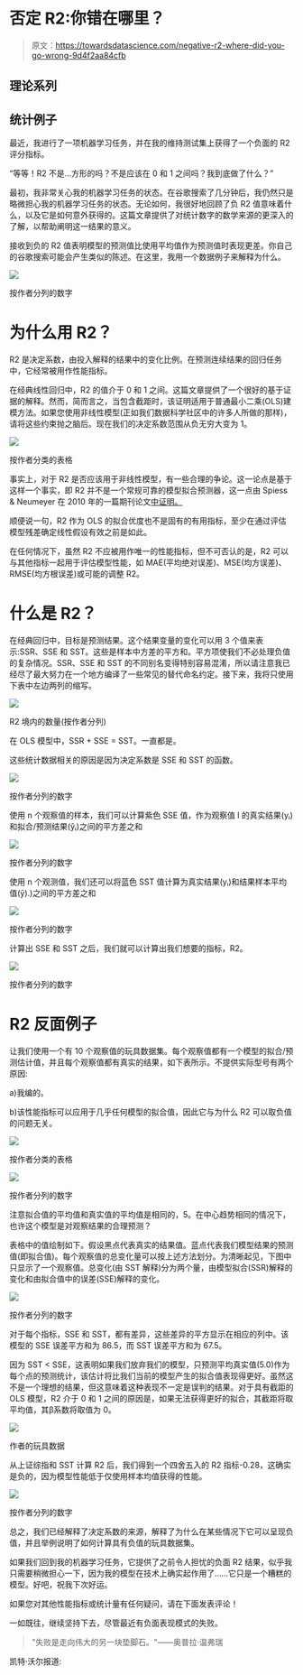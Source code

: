 # 否定 R2:你错在哪里？

> 原文：<https://towardsdatascience.com/negative-r2-where-did-you-go-wrong-9d4f2aa84cfb>

## 理论系列

## 统计例子

最近，我进行了一项机器学习任务，并在我的维持测试集上获得了一个负面的 R2 评分指标。

“等等！R2 不是…方形的吗？不是应该在 0 和 1 之间吗？我到底做了什么？”

最初，我非常关心我的机器学习任务的状态。在谷歌搜索了几分钟后，我仍然只是略微担心我的机器学习任务的状态。无论如何，我很好地回顾了负 R2 值意味着什么，以及它是如何意外获得的。这篇文章提供了对统计数字的数学来源的更深入的了解，以帮助阐明这一结果的意义。

接收到负的 R2 值表明模型的预测值比使用平均值作为预测值时表现更差。你自己的谷歌搜索可能会产生类似的陈述。在这里，我用一个数据例子来解释为什么。

![](img/3d2f9a30381b52499278f162185d9ec4.png)

按作者分列的数字

# 为什么用 R2？

R2 是决定系数，由投入解释的结果中的变化比例。在预测连续结果的回归任务中，它经常被用作性能指标。

在经典线性回归中，R2 的值介于 0 和 1 之间。这篇文章提供了一个很好的基于证据的解释。然而，简而言之，当包含截距时，该证明适用于普通最小二乘(OLS)建模方法。如果您使用非线性模型(正如我们数据科学社区中的许多人所做的那样)，请将这些约束抛之脑后。现在我们的决定系数范围从负无穷大变为 1。

![](img/8c0c94c765145b2ed9b1d2da81d0c5dc.png)

按作者分类的表格

事实上，对于 R2 是否应该用于非线性模型，有一些合理的争论。这一论点是基于这样一个事实，即 R2 并不是一个常规可靠的模型拟合预测器，这一点由 Spiess & Neumeyer 在 2010 年的一篇期刊论文[中证明。](https://bmcpharma.biomedcentral.com/articles/10.1186/1471-2210-10-6)

顺便说一句，R2 作为 OLS 的拟合优度也不是固有的有用指标，至少在通过评估模型残差确定线性假设有效之前是如此。

在任何情况下，虽然 R2 不应被用作唯一的性能指标，但不可否认的是，R2 可以与其他指标一起用于评估模型性能，如 MAE(平均绝对误差)、MSE(均方误差)、RMSE(均方根误差)或可能的调整 R2。

# 什么是 R2？

在经典回归中，目标是预测结果。这个结果变量的变化可以用 3 个值来表示:SSR、SSE 和 SST。这些是样本中方差的平方和。平方项使我们不必处理负值的复杂情况。SSR、SSE 和 SST 的不同别名变得特别容易混淆，所以请注意我已经尽了最大努力在一个地方编译了一些常见的替代命名约定。接下来，我将只使用下表中左边两列的缩写。

![](img/e727b10e6c23f70a9a421598f05c497b.png)

R2 境内的数量(按作者分列)

在 OLS 模型中，SSR + SSE = SST。一直都是。

这些统计数据相关的原因是因为决定系数是 SSE 和 SST 的函数。

![](img/f705e4b7aface69740ffba7178974814.png)

按作者分列的数字

使用 n 个观察值的样本，我们可以计算紫色 SSE 值，作为观察值 I 的真实结果(yᵢ)和拟合/预测结果(ŷᵢ)之间的平方差之和

![](img/103d5cfe55f30a14df8a0d0e7314e962.png)

按作者分列的数字

使用 n 个观测值，我们还可以将蓝色 SST 值计算为真实结果(yᵢ)和结果样本平均值(ȳ).)之间的平方差之和

![](img/a01fc5284db5c6c48e5a788e01ef843e.png)

按作者分列的数字

计算出 SSE 和 SST 之后，我们就可以计算出我们想要的指标，R2。

![](img/61b333fb46385f402138a89da6ff7ef7.png)

按作者分列的数字

# R2 反面例子

让我们使用一个有 10 个观察值的玩具数据集。每个观察值都有一个模型的拟合/预测估计值，并且每个观察值都有真实的结果，如下表所示。不提供实际型号有两个原因:

a)我编的。

b)该性能指标可以应用于几乎任何模型的拟合值，因此它与为什么 R2 可以取负值的问题无关。

![](img/b8b595f2b96c1fcce6b874b2e9ef577e.png)

按作者分类的表格

![](img/7721bbfd0c4422ddf668425439434c4f.png)

按作者分列的数字

注意拟合值的平均值和真实值的平均值是相同的，5。在中心趋势相同的情况下，也许这个模型是对观察结果的合理预测？

表格中的值绘制如下。假设黑点代表真实的结果值。蓝点代表我们模型结果的预测值(即拟合值)。每个观察值的总变化量可以按上述方法划分。为清晰起见，下图中只显示了一个观察值。总变化(由 SST 解释)分为两个量，由模型拟合(SSR)解释的变化和由拟合值中的误差(SSE)解释的变化。

![](img/94625438c545b00391f89626e0d6b120.png)

按作者分列的数字

对于每个指标，SSE 和 SST，都有差异，这些差异的平方显示在相应的列中。该模型的 SSE 误差平方和为 86.5，而 SST 误差平方和为 67.5。

因为 SST < SSE，这表明如果我们放弃我们的模型，只预测平均真实值(5.0)作为每个点的预测统计，该估计将比我们当前的模型产生的拟合值表现得更好。虽然这不是一个理想的结果，但这意味着这种表现不一定是误判的结果。对于具有截距的 OLS 模型，R2 介于 0 和 1 之间的原因是，如果无法获得更好的拟合，其截距将取平均值，其β系数将取值为 0。

![](img/8b23e2ee5bb6cbf258c394a634454fc7.png)

作者的玩具数据

从上证综指和 SST 计算 R2 后，我们得到一个四舍五入的 R2 指标-0.28，这确实是负的，因为模型性能低于仅使用样本均值获得的性能。

![](img/2b3c2f24190c9f22d91f87ab97ce3bd1.png)

按作者分列的数字

总之，我们已经解释了决定系数的来源，解释了为什么在某些情况下它可以呈现负值，并且举例说明了如何计算具有负值的玩具数据集。

如果我们回到我的机器学习任务，它提供了之前令人担忧的负面 R2 结果，似乎我只需要稍微担心一下，因为我的模型在技术上确实起作用了……它只是一个糟糕的模型。好吧，祝我下次好运。

如果您对其他性能指标或统计量有任何疑问，请在下面发表评论！

一如既往，继续坚持下去，尽管最近有负面表现模式的失败。

> "失败是走向伟大的另一块垫脚石。"――奥普拉·温弗瑞

凯特·沃尔报道:

[](/level-up-with-python-quickly-produce-pdfs-with-stunning-visuals-d6750c9c7be2)  [](/probability-for-data-scientists-the-capable-chi-squared-distribution-abced58fa157) 